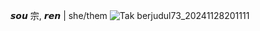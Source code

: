   𝙨𝙤𝙪 宗, 𝙧𝙚𝙣 | she/them
  ![Tak berjudul73_20241128201111](https://github.com/user-attachments/assets/3c859d4d-71c2-4f5d-99ae-654c73533b08)
